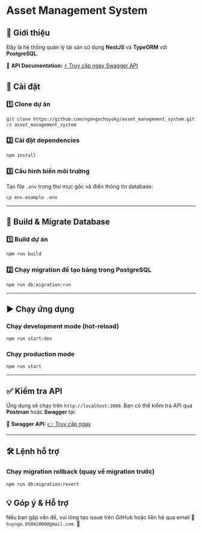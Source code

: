 # Asset Management System

## 📌 Giới thiệu
Đây là hệ thống quản lý tài sản sử dụng **NestJS** và **TypeORM** với **PostgreSQL**.

🔗 **API Documentation:** [⚡ Truy cập ngay Swagger API](https://asset-management-system.eduteck.online/api/v1)  

## 🚀 Cài đặt
### 1️⃣ Clone dự án
```sh
git clone https://github.com/ngongochuyoky/asset_management_system.git
cd asset_management_system
```

### 2️⃣ Cài đặt dependencies
```sh
npm install
```

### 3️⃣ Cấu hình biến môi trường
Tạo file `.env` trong thư mục gốc và điền thông tin database:

```sh
cp env.example .env
```

---

## 🔨 Build & Migrate Database
### 1️⃣ Build dự án
```sh
npm run build
```

### 2️⃣ Chạy migration để tạo bảng trong PostgreSQL
```sh
npm run db:migration:run
```

---

## ▶️ Chạy ứng dụng
### Chạy development mode (hot-reload)
```sh
npm run start:dev
```

### Chạy production mode
```sh
npm run start
```

---

## ✅ Kiểm tra API
Ứng dụng sẽ chạy trên `http://localhost:3000`. Bạn có thể kiểm tra API qua **Postman** hoặc **Swagger** tại:

🚀 **Swagger API:** [👉 Truy cập ngay](http://localhost:3000/api/v1)

---

## 🛠 Lệnh hỗ trợ
### Chạy migration rollback (quay về migration trước)
```sh
npm run db:migration:revert
```

## 💡 Góp ý & Hỗ trợ
Nếu bạn gặp vấn đề, vui lòng tạo issue trên GitHub hoặc liên hệ qua email 📩 `huyngo.05042000@gmail.com`. 🚀

